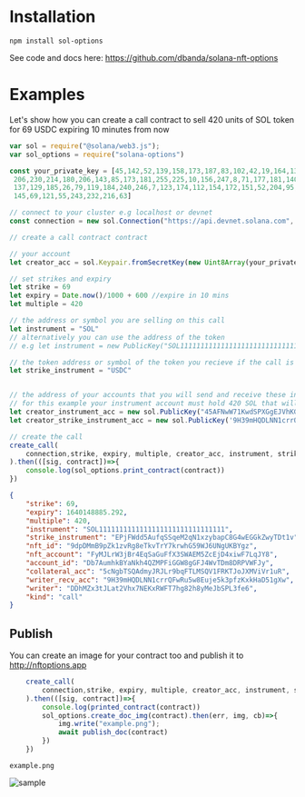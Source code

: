 # Installation

    npm install sol-options

See code and docs here: https://github.com/dbanda/solana-nft-options

# Examples

Let's show how you can create a call contract to sell 420 units of SOL token for 69 USDC expiring 10 minutes from now

```Javascript
var sol = require("@solana/web3.js");
var sol_options = require("solana-options")

const your_private_key = [45,142,52,139,158,173,187,83,102,42,19,164,139,139,205,
 206,230,214,180,206,143,85,173,181,255,225,10,156,247,8,71,177,181,140,215,
 137,129,185,26,79,119,184,240,246,7,123,174,112,154,172,151,52,204,95,75,118,
 145,69,121,55,243,232,216,63]

// connect to your cluster e.g localhost or devnet
const connection = new sol.Connection("https://api.devnet.solana.com", 'singleGossip');

```

```Javascript
// create a call contract contract

// your account
let creator_acc = sol.Keypair.fromSecretKey(new Uint8Array(your_private_key))

// set strikes and expiry
let strike = 69
let expiry = Date.now()/1000 + 600 //expire in 10 mins
let multiple = 420

// the address or symbol you are selling on this call
let instrument = "SOL"
// alternatively you can use the address of the token
// e.g let instrument = new PublicKey("SOL1111111111111111111111111111111")

// the token address or symbol of the token you recieve if the call is exercised
let strike_instrument = "USDC"


// the address of your accounts that you will send and receive these instruments. 
// for this example your instrument account must hold 420 SOL that will be used as collateral
let creator_instrument_acc = new sol.PublicKey("45AFNwW71KwdSPXGgEJVhKGMHjEDnH4ECVSd59SFJ7R3")
let creator_strike_instrument_acc = new sol.PublicKey('9H39mHQDLNN1crrQFwRu5w8Euje5k3pfzKxkHaD51gXw')

// create the call
create_call(
    connection,strike, expiry, multiple, creator_acc, instrument, strike_instrument, creator_instrument_acc, creator_strike_instrument_acc
).then(([sig, contract])=>{
    console.log(sol_options.print_contract(contract))
})
```

```json
{
    "strike": 69,
    "expiry": 1640148885.292,
    "multiple": 420,
    "instrument": "SOL1111111111111111111111111111111",
    "strike_instrument": "EPjFWdd5AufqSSqeM2qN1xzybapC8G4wEGGkZwyTDt1v",
    "nft_id": "9dpDMmB9pZk1zvRg8eTkvTrY7krwhG59WJ6UNgUKBYgz",
    "nft_account": "FyMJLrW3jBr4EqSaGuFfX3SWAEM5ZcEjD4xiwF7LqJY8",
    "account_id": "Db7AumhkBYaNkh4QZMPFiGGW8gGFJ4WvTDm8DRPVWFJy",
    "collateral_acc": "5cNgbTSQAdmyJRJLr9bqFTLMSQV1FRKTJoJXMViVr1uR",
    "writer_recv_acc": "9H39mHQDLNN1crrQFwRu5w8Euje5k3pfzKxkHaD51gXw",
    "writer": "DDhMZx3tJLat2Vhx7NEKxRWFT7hg82h8yMeJbSPL3fe6",
    "kind": "call"
}
```

## Publish

You can create an image for your contract too and publish it to http://nftoptions.app

```Javascript
    create_call(
        connection,strike, expiry, multiple, creator_acc, instrument, strike_instrument, creator_instrument_acc, creator_strike_instrument_acc
    ).then(([sig, contract])=>{
        console.log(printed_contract(contract))
        sol_options.create_doc_img(contract).then(err, img, cb)=>{
            img.write("example.png");
            await publish_doc(contract)
        })
    })
```

`example.png`

![sample](https://raw.githubusercontent.com/dbanda/solana-nft-options/master/docs/contract.png)